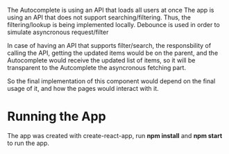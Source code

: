 The Autocomplete is using an API that loads all users at once
The app is using an API that does not support searching/filtering.
Thus, the filtering/lookup is being implemented locally.
Debounce is used in order to simulate asyncronous request/filter

In case of having an API that supports filter/search, the responsbility of calling the API, getting the updated items would be on the parent, and the Autocomplete would receive the updated list of items, so it will be transparent to the Autcomplete the asyncronous fetching part.

So the final implementation of this component would depend on the final usage of it, and how the pages would interact with it.

# Running the App

The app was created with create-react-app, run **npm install** and **npm start** to run the app.
